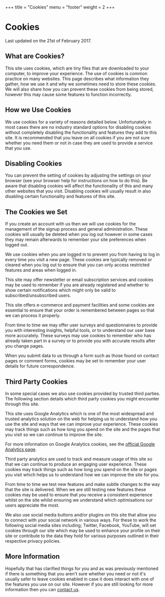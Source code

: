 +++
title = "Cookies"
menu = "footer"
weight = 2
+++
# Cookies
Last updated on the 21st of February 2017.

## What are Cookies?
This site uses cookies, which are tiny files that are downloaded to your computer, to improve your experience. The use of cookies is common practice on many websites. This page describes what information they gather, how we use it and why we sometimes need to store these cookies. We will also share how you can prevent these cookies from being stored, however this may cause some features to function incorrectly.

## How we Use Cookies
We use cookies for a variety of reasons detailed below. Unfortunately in most cases there are no industry standard options for disabling cookies without completely disabling the functionality and features they add to this site. It is recommended that you leave on all cookies if you are not sure whether you need them or not in case they are used to provide a service that you use.

## Disabling Cookies
You can prevent the setting of cookies by adjusting the settings on your browser (see your browser help for instructions on how to do this). Be aware that disabling cookies will affect the functionality of this and many other websites that you visit. Disabling cookies will usually result in also disabling certain functionality and features of this site. 

## The Cookies we Set
If you create an account with us then we will use cookies for the management of the signup process and general administration. These cookies will usually be deleted when you log out however in some cases they may remain afterwards to remember your site preferences when logged out.

We use cookies when you are logged in to prevent you from having to log in every time you visit a new page. These cookies are typically removed or cleared when you log out to ensure that you can only access restricted features and areas when logged in.

This site may offer newsletter or email subscription services and cookies may be used to remember if you are already registered and whether to show certain notifications which might only be valid to subscribed/unsubscribed users. 

This site offers e-commerce and payment facilities and some cookies are essential to ensure that your order is remembered between pages so that we can process it properly.

From time to time we may offer user surveys and questionnaires to provide you with interesting insights, helpful tools, or to understand our user base more accurately. These surveys may use cookies to remember who has already taken part in a survey or to provide you with accurate results after you change pages.

When you submit data to us through a form such as those found on contact pages or comment forms, cookies may be set to remember your user details for future correspondence.

## Third Party Cookies
In some special cases we also use cookies provided by trusted third parties. The following section details which third party cookies you might encounter through this site.

This site uses Google Analytics which is one of the most widespread and trusted analytics solution on the web for helping us to understand how you use the site and ways that we can improve your experience. These cookies may track things such as how long you spend on the site and the pages that you visit so we can continue to improve the site.

For more information on Google Analytics cookies, see the [official Google Analytics page](https://developers.google.com/analytics/resources/concepts/gaConceptsCookies "Google Analytics Concepts - Cookies").

Third party analytics are used to track and measure usage of this site so that we can continue to produce an engaging user experience. These cookies may track things such as how long you spend on the site or pages you visit which helps us to understand how we can improve the site for you.

From time to time we test new features and make subtle changes to the way that the site is delivered. When we are still testing new features these cookies may be used to ensure that you receive a consistent experience whilst on the site whilst ensuring we understand which optimisations our users appreciate the most.

We also use social media buttons and/or plugins on this site that allow you to connect with your social network in various ways. For these to work the following social media sites including; Twitter, Facebook, YouTube, will set cookies through our site which may be used to enhance your profile on their site or contribute to the data they hold for various purposes outlined in their respective privacy policies.

## More Information
Hopefully that has clarified things for you and as was previously mentioned if there is something that you aren't sure whether you need or not it's usually safer to leave cookies enabled in case it does interact with one of the features you use on our site. However if you are still looking for more information then you can [contact us](/about-us/contact "Contact Us").